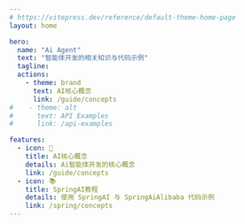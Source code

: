 ```yaml
---
# https://vitepress.dev/reference/default-theme-home-page
layout: home

hero:
  name: "Ai Agent"
  text: "智能体开发的相关知识与代码示例"
  tagline: 
  actions:
    - theme: brand
      text: AI核心概念
      link: /guide/concepts
#    - theme: alt
#      text: API Examples
#      link: /api-examples

features:
  - icon: 📄
    title: AI核心概念
    details: Ai智能体开发的核心概念
    link: /guide/concepts
  - icon: 📚
    title: SpringAI教程
    details: 使用 SpringAI 与 SpringAiAlibaba 代码示例
    link: /spring/concepts
---
```


